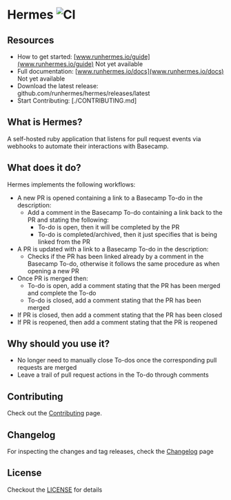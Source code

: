 # Hermes ![CI](https://github.com/runhermes/hermes/workflows/CI/badge.svg)

## Resources

* How to get started: [www.runhermes.io/guide](www.runhermes.io/guide) Not yet available
* Full documentation: [www.runhermes.io/docs](www.runhermes.io/docs) Not yet available
* Download the latest release: github.com/runhermes/hermes/releases/latest
* Start Contributing: [./CONTRIBUTING.md]

## What is Hermes?

A self-hosted ruby application that listens for pull request events via webhooks to automate their interactions with Basecamp.

## What does it do?

Hermes implements the following workflows:

* A new PR is opened containing a link to a Basecamp To-do in the description:
  * Add a comment in the Basecamp To-do containing a link back to the PR and stating the following:
    * To-do is open, then it will be completed by the PR
    * To-do is completed/archived, then it just specifies that is being linked from the PR
* A PR is updated with a link to a Basecamp To-do in the description:
  * Checks if the PR has been linked already by a comment in the Basecamp To-do, otherwise it follows the same procedure as when opening a new PR
* Once PR is merged then:
  * To-do is open, add a comment stating that the PR has been merged and complete the To-do
  * To-do is closed, add a comment stating that the PR has been merged
* If PR is closed, then add a comment stating that the PR has been closed
* If PR is reopened, then add a comment stating that the PR is reopened

## Why should you use it?

* No longer need to manually close To-dos once the corresponding pull requests are merged
* Leave a trail of pull request actions in the To-do through comments

## Contributing

Check out the [Contributing](CONTRIBUTING.md) page.

## Changelog

For inspecting the changes and tag releases, check the [Changelog](CHANGELOG.md) page

## License

Checkout the [LICENSE](LICENSE) for details
